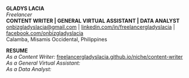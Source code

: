 **GLADYS LACIA**  
*Freelancer*  
**CONTENT WRITER | GENERAL VIRTUAL ASSISTANT | DATA ANALYST**  
[onbizgladyslacia@gmail.com](mailto:onbizgladyslacia@gmail.com) | [linkedin.com/in/freelancergladyslacia](https://www.linkedin.com/in/freelancergladyslacia/) | [facebook.com/onbizgladyslacia](https://www.facebook.com/onbizgladyslacia)  
Calamba, Misamis Occidental, Philippines

**RESUME**  
*As a Content Writer:* [freelancergladyslacia.github.io/niche/content-writer](https://freelancergladyslacia.github.io/niche/content-writer) <br>
*As a General Virtual Assistant:* <br>
*As a Data Analyst:* 
